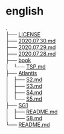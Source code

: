 # english
.  
├── [LICENSE](LICENSE)  
├── [2020.07.30.md](2020.07.30.md)  
├── [2020.07.29.md](2020.07.29.md)  
├── [2020.07.28.md](2020.07.28.md)  
├── [book](book)  
│   └── [TSP.md](book/TSP.md)  
├── [Atlantis](Atlantis)  
│   ├── [S2.md](Atlantis/S2.md)  
│   ├── [S3.md](Atlantis/S3.md)  
│   ├── [S4.md](Atlantis/S4.md)  
│   └── [S5.md](Atlantis/S5.md)  
├── [SG1](SG1)  
│   ├── [README.md](SG1/README.md)  
│   └── [S8.md](SG1/S8.md)  
└── [README.md](README.md)  
